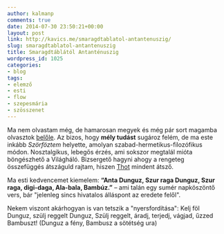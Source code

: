 ```yaml
---
author: kalmanp
comments: true
date: 2014-07-30 23:50:21+00:00
layout: post
link: http://kavics.me/smaragdtablatol-antantenuszig/
slug: smaragdtablatol-antantenuszig
title: Smaragdtáblától Antanténuszig
wordpress_id: 1025
categories:
- blog
tags:
- elemző
- esti
- flow
- szepesmária
- szösszenet
---
```


Ma nem olvastam még, de hamarosan megyek és még pár sort magamba olvasztok [belőle](http://szepesmariaalapitvany.hu/a+smaragdtabla). Az bizos, hogy **mély tudást** sugároz felém, de ma este inkább _Szörföztem_ helyette, amolyan szabad-hermetikus-filozófikus módon. Nosztalgikus, lebegős érzés, ami sokszor megtalál mióta böngészhető a Világháló. Bizsergető hagyni ahogy a rengeteg összefüggés átszáguld rajtam, hiszen [Thot](http://hu.wikipedia.org/wiki/Hermész_Triszmegisztosz) mindent átsző.

Ma esti kedvencemet kiemelem:
**“Anta Dunguz, Szur raga Dunguz, Szur raga, digi-daga, Ala-bala, Bambúz.”** – ami talán egy sumér napköszöntő vers, bár "jelenleg sincs hivatalos álláspont az eredete felől".

Nekem viszont akárhogyan is van tetszik a "nyersfordítása": Kelj föl Dunguz, szülj reggelt Dunguz, Szülj reggelt, áradj, terjedj, vágjad, űzzed Bambuszt! (Dunguz a fény, Bambusz a sötétség ura)
